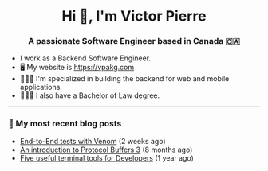 <h1 align="center">Hi 👋, I'm Victor Pierre</h1>
<h3 align="center">A passionate Software Engineer based in Canada 🇨🇦</h3>

- I work as a Backend Software Engineer.
- 🖥 My website is https://vpakg.com
- 👨🏻‍💻 I'm specialized in building the backend for web and mobile applications.
- 👨🏻‍⚖️ I also have a Bachelor of Law degree.

---

### 📝 My most recent blog posts

- [End-to-End tests with Venom](/articles/e2e-tests-with-venom/) (2 weeks ago)
- [An introduction to Protocol Buffers 3](/articles/introduction-to-protobuf/) (8 months ago)
- [Five useful terminal tools for Developers](/articles/five-great-terminal-tools/) (1 year ago)